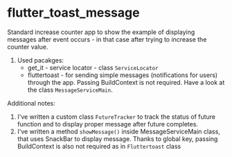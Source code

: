 # flutter_toast_message

Standard increase counter app to show the example of displaying messages after event occurs - in that case after trying to increase the counter value.

1. Used pacakges:
   - get_it - service locator - class `ServiceLocator`
   - fluttertoast - for sending simple messages (notifications for users) through the app. Passing BuildContext is not required. Have a look at the class `MessageServiceMain`.
  
Additional notes:
1. I've written a custom class `FutureTracker` to track the status of future function and to display proper message after future completes.
2. I've written a method `showMessage()` inside MessageServiceMain class, that uses SnackBar to display message. Thanks to global key, passing BuildContext is also not required as in `Fluttertoast` class
